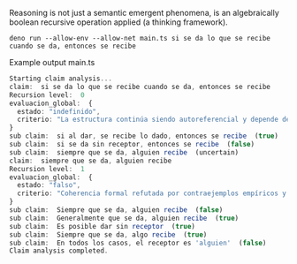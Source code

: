 Reasoning is not just a semantic emergent phenomena, is an algebraically boolean recursive operation applied (a thinking framework).

```deno run --allow-env --allow-net main.ts si se da lo que se recibe cuando se da, entonces se recibe```

Example output main.ts
```ts
Starting claim analysis...
claim:  si se da lo que se recibe cuando se da, entonces se recibe
Recursion level:  0
evaluacion_global:  {
  estado: "indefinido",
  criterio: "La estructura continúa siendo autoreferencial y depende de condiciones externas no especificadas; no es universal sin contextualización"
}
sub claim:  si al dar, se recibe lo dado, entonces se recibe  (true)
sub claim:  si se da sin receptor, entonces se recibe  (false)
sub claim:  siempre que se da, alguien recibe  (uncertain)
claim:  siempre que se da, alguien recibe
Recursion level:  1
evaluacion_global:  {
  estado: "falso",
  criterio: "Coherencia formal refutada por contraejemplos empíricos y laxitud semántica de 'alguien'."
}
sub claim:  Siempre que se da, alguien recibe  (false)
sub claim:  Generalmente que se da, alguien recibe  (true)
sub claim:  Es posible dar sin receptor  (true)
sub claim:  Siempre que se da, algo recibe  (true)
sub claim:  En todos los casos, el receptor es 'alguien'  (false)
Claim analysis completed.
```